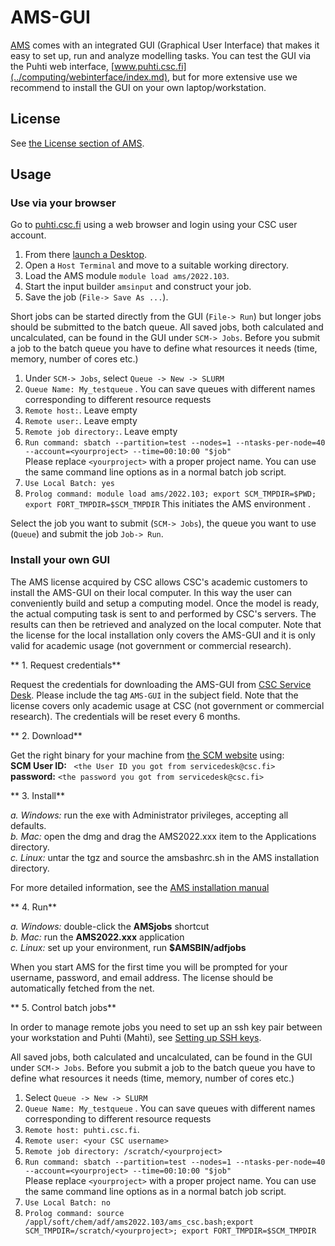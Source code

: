 # AMS-GUI

[AMS](../apps/ams.md) comes with an integrated GUI (Graphical User Interface) that makes it easy to set up, run and analyze modelling tasks.
You can test the GUI via the Puhti web interface, [www.puhti.csc.fi](../computing/webinterface/index.md), but for more extensive use we recommend to install the GUI on your own laptop/workstation.

## License

See [the License section of AMS](ams.md#license).

## Usage

### Use via your browser

Go to [puhti.csc.fi](https://puhti.csc.fi/) using a web browser and login using your CSC user account.

1. From there [launch a Desktop](../../computing/webinterface/desktop/#launching ). 
2. Open a ```Host Terminal``` and  move to a suitable working directory.
3. Load the AMS module ```module load ams/2022.103```.
4. Start the input builder ```amsinput``` and construct your job.
5. Save the job (```File-> Save As ...```).

Short jobs can be started directly from the GUI (```File-> Run```) but longer jobs should be submitted to the batch queue. 
All saved jobs, both calculated and uncalculated, can be found in the GUI under ```SCM-> Jobs```.
Before you submit a job to the batch queue you have to define what resources it needs (time, memory, number of cores etc.)

1. Under ```SCM-> Jobs```, select ```Queue -> New -> SLURM```
2. ```Queue Name: My_testqueue``` . You can save queues with different names corresponding to different resource requests  
3. ```Remote host:```. Leave empty  
4. ```Remote user:```. Leave empty  
5. ```Remote job directory:```. Leave empty  
6. ```Run command: sbatch --partition=test --nodes=1 --ntasks-per-node=40 --account=<yourproject> --time=00:10:00 "$job" ```   
Please replace `<yourproject>` with a proper project name. You can use the same command line options as in a normal batch job script.
7. ```Use Local Batch: yes```  
8. ```Prolog command: module load ams/2022.103; export SCM_TMPDIR=$PWD; export FORT_TMPDIR=$SCM_TMPDIR```
   This initiates the AMS environment .  

Select the job you want to submit (`SCM-> Jobs`), the queue you want to use (`Queue`) and submit the job `Job-> Run`.  

### Install your own GUI

The AMS license acquired by CSC allows CSC's academic customers to install
the AMS-GUI on their local computer.  In this way the user can conveniently build and setup a
computing model. Once the model is ready, the actual computing task is sent to and performed by CSC's servers. The results can then be retrieved and analyzed on the local computer. Note that the license
for the local installation only covers the AMS-GUI and it is only
valid for academic usage (not government or commercial research).


** 1. Request credentials**

Request the credentials for downloading the AMS-GUI from [CSC Service Desk](../support/contact.md). Please include the tag `AMS-GUI` in the subject field. Note that the license covers only academic usage at CSC (not government or commercial research). The credentials will be reset every 6 months.

** 2. Download**

Get the right binary for your machine from [the SCM website](https://www.scm.com/support/downloads/) using:  
**SCM User ID:** ` <the User ID you got from servicedesk@csc.fi>`  
**password:**  `<the password you got from servicedesk@csc.fi>`   

** 3. Install**

*a. Windows:* run the exe with Administrator privileges, accepting all defaults.  
*b. Mac:* open the dmg and drag the AMS2022.xxx item to the Applications directory.  
*c. Linux:* untar the tgz and source the amsbashrc.sh in the AMS installation directory. 

For more detailed information, see the [AMS installation manual](https://www.scm.com/doc/Installation/index.html)  

** 4. Run**

*a. Windows:* double-click the **AMSjobs** shortcut  
*b. Mac:* run the **AMS2022.xxx** application  
*c. Linux:* set up your environment, run **$AMSBIN/adfjobs**  

When you start AMS for the first time you will be prompted for your username, password, and email address.
The license should be automatically fetched from the net.


** 5. Control batch jobs**

In order to manage remote jobs you need to set up an ssh key pair between your workstation and Puhti (Mahti), see [Setting up SSH keys](../../computing/connecting/#setting-up-ssh-keys).

All saved jobs, both calculated and uncalculated, can be found in the GUI under ```SCM-> Jobs```.
Before you submit a job to the batch queue you have to define what resources it needs (time, memory, number of cores etc.)

1. Select ```Queue -> New -> SLURM```
2. ```Queue Name: My_testqueue``` . You can save queues with different names corresponding to different resource requests
3. ```Remote host: puhti.csc.fi```. 
4. ```Remote user: <your CSC username> ```   
5. ```Remote job directory: /scratch/<yourproject>```   
6. ```Run command: sbatch --partition=test --nodes=1 --ntasks-per-node=40 --account=<yourproject> --time=00:10:00 "$job" ```  
Please replace `<yourproject>` with a proper project name. You can use the same command line options as in a normal batch job script.  
7. ```Use Local Batch: no```
8. ```Prolog command: source /appl/soft/chem/adf/ams2022.103/ams_csc.bash;export SCM_TMPDIR=/scratch/<yourproject>; export FORT_TMPDIR=$SCM_TMPDIR```
